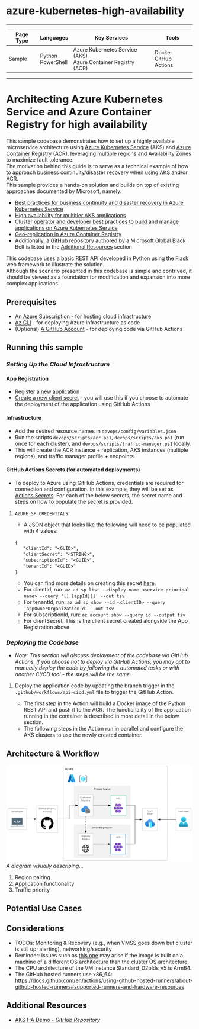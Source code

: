 # azure-kubernetes-high-availability

---

| Page Type | Languages              | Key Services                                                       | Tools                      |
| --------- | ---------------------- | ------------------------------------------------------------------ | -------------------------- |
| Sample    | Python <br> PowerShell | Azure Kubernetes Service (AKS) <br> Azure Container Registry (ACR) | Docker <br> GitHub Actions |

---

# Architecting Azure Kubernetes Service and Azure Container Registry for high availability

This sample codebase demonstrates how to set up a highly available microservice architecture using [Azure Kubernetes Service](https://learn.microsoft.com/en-us/azure/aks/intro-kubernetes) (AKS) and [Azure Container Registry](https://learn.microsoft.com/en-us/azure/container-registry/container-registry-intro) (ACR), leveraging [multiple regions and Availability Zones](https://learn.microsoft.com/en-us/azure/reliability/availability-zones-overview) to maximize fault tolerance.
<br>
The motivation behind this guide is to serve as a technical example of how to approach business continuity/disaster recovery when using AKS and/or ACR.
<br>
This sample provides a hands-on solution and builds on top of existing approaches documented by Microsoft, namely:

-   [Best practices for business continuity and disaster recovery in Azure Kubernetes Service](https://learn.microsoft.com/en-us/azure/aks/operator-best-practices-multi-region)
-   [High availability for multitier AKS applications](https://learn.microsoft.com/en-us/azure/architecture/guide/aks/aks-high-availability)
-   [Cluster operator and developer best practices to build and manage applications on Azure Kubernetes Service](https://learn.microsoft.com/en-US/azure/aks/best-practices)
-   [Geo-replication in Azure Container Registry](https://learn.microsoft.com/en-us/azure/container-registry/container-registry-geo-replication)
-   Additionally, a GitHub repository authored by a Microsoft Global Black Belt is listed in the [Additional Resources](#Additional-Resources) section

This codebase uses a basic REST API developed in Python using the [Flask](https://flask.palletsprojects.com/en/2.2.x/#) web framework to illustrate the solution.
<br>
Although the scenario presented in this codebase is simple and contrived, it should be viewed as a foundation for modification and expansion into more complex applications.

## Prerequisites

-   [An Azure Subscription](https://azure.microsoft.com/en-us/free/) - for hosting cloud infrastructure
-   [Az CLI](https://learn.microsoft.com/en-us/cli/azure/install-azure-cli) - for deploying Azure infrastructure as code
-   (Optional) [A GitHub Account](https://github.com/join) - for deploying code via GitHub Actions

## Running this sample

### _*Setting Up the Cloud Infrastructure*_

#### App Registration

-   [Register a new application](https://learn.microsoft.com/en-us/azure/active-directory/develop/quickstart-register-app)
-   [Create a new client secret](https://learn.microsoft.com/en-us/azure/active-directory/develop/quickstart-register-app#add-a-client-secret) - you will use this if you choose to automate the deployment of the application using GitHub Actions

#### Infrastructure

-   Add the desired resource names in `devops/config/variables.json`
-   Run the scripts `devops/scripts/acr.ps1`, `devops/scripts/aks.ps1` (run once for each cluster), and `devops/scripts/traffic-manager.ps1` locally.
-   This will create the ACR instance + replication, AKS instances (multiple regions), and traffic manager profile + endpoints.

#### GitHub Actions Secrets (for automated deployments)

-   To deploy to Azure using GitHub Actions, credentials are required for connection and configuration. In this example, they will be set as [Actions Secrets](https://docs.github.com/en/rest/actions/secrets?apiVersion=2022-11-28). For each of the below secrets, the secret name and steps on how to populate the secret is provided.

1.  `AZURE_SP_CREDENTIALS`:

    -   A JSON object that looks like the following will need to be populated with 4 values:

    ```
    {
       "clientId": "<GUID>",
       "clientSecret": "<STRING>",
       "subscriptionId": "<GUID>",
       "tenantId": "<GUID>"
    }
    ```

    -   You can find more details on creating this secret [here](https://github.com/marketplace/actions/azure-login#configure-a-service-principal-with-a-secret).
    -   For clientId, run: `az ad sp list --display-name <service principal name> --query '[].[appId][]' --out tsv`
    -   For tenantId, run: `az ad sp show --id <clientID> --query 'appOwnerOrganizationId' --out tsv`
    -   For subscriptionId, run: `az account show --query id --output tsv`
    -   For clientSecret: This is the client secret created alongside the App Registration above

### _*Deploying the Codebase*_

-   _Note: This section will discuss deployment of the codebase via GitHub Actions. If you choose not to deploy via GitHub Actions, you may opt to manually deploy the code by following the automated tasks or with another CI/CD tool - the steps will be the same._

1. Deploy the application code by updating the branch trigger in the `.github/workflows/api-cicd.yml` file to trigger the GitHub Action.

    - The first step in the Action will build a Docker image of the Python REST API and push it to the ACR. The functionality of the application running in the container is described in more detail in the below section.
    - The following steps in the Action run in parallel and configure the AKS clusters to use the newly created container.

## Architecture & Workflow

![AKS High Availability](/docs/diagram.png)
_A diagram visually describing..._

1. Region pairing
2. Application functionality
3. Traffic priority

## Potential Use Cases

## Considerations

-   TODOs: Monitoring & Recovery (e.g., when VMSS goes down but cluster is still up; alerting), networking/security
-   Reminder: Issues such as [this one](https://stackoverflow.com/questions/42494853/standard-init-linux-go178-exec-user-process-caused-exec-format-error) may arise if the image is built on a machine of a different OS architecture than the cluster OS architecture.
-   The CPU architecture of the VM instance Standard_D2plds_v5 is Arm64.
-   The GitHub hosted runners use x86_64: https://docs.github.com/en/actions/using-github-hosted-runners/about-github-hosted-runners#supported-runners-and-hardware-resources

## Additional Resources

-   [AKS HA Demo - _GitHub Repository_](https://github.com/clarenceb/aks-ha-demo)
